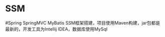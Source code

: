 SSM
=======
#Spring SpringMVC MyBatis 
        SSM框架搭建，项目使用Maven构建，jar包都是最新的，开发工具为Intellij IDEA，数据库使用MySql
